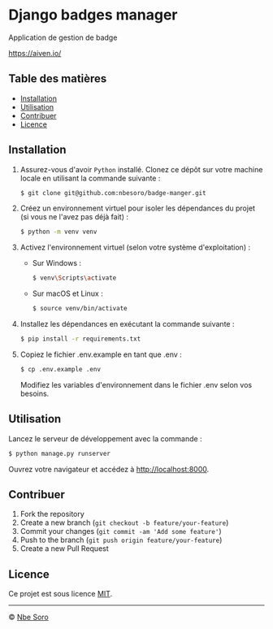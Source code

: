 # Django badges manager

Application de gestion de badge

https://aiven.io/

## Table des matières

-   [Installation](#installation)
-   [Utilisation](#utilisation)
-   [Contribuer](#contribuer)
-   [Licence](#licence)

## Installation

1. Assurez-vous d'avoir `Python` installé. Clonez ce dépôt sur votre machine locale en utilisant la commande suivante :

    ```bash
    $ git clone git@github.com:nbesoro/badge-manger.git
    ```

2. Créez un environnement virtuel pour isoler les dépendances du projet (si vous ne l'avez pas déjà fait) :

    ```bash
    $ python -m venv venv
    ```

3. Activez l'environnement virtuel (selon votre système d'exploitation) :

    * Sur Windows :

        ```bash
        $ venv\Scripts\activate
        ```

    * Sur macOS et Linux :

        ```bash
        $ source venv/bin/activate
        ```

4. Installez les dépendances en exécutant la commande suivante :

    ```bash
    $ pip install -r requirements.txt
    ```

5. Copiez le fichier .env.example en tant que .env :

    ```bash
    $ cp .env.example .env
    ```

    Modifiez les variables d'environnement dans le fichier .env selon vos besoins.



## Utilisation

Lancez le serveur de développement avec la commande :

```bash
$ python manage.py runserver
```

Ouvrez votre navigateur et accédez à [http://localhost:8000](http://localhost:8000).

## Contribuer

1. Fork the repository
2. Create a new branch (`git checkout -b feature/your-feature`)
3. Commit your changes (`git commit -am 'Add some feature'`)
4. Push to the branch (`git push origin feature/your-feature`)
5. Create a new Pull Request

## Licence

Ce projet est sous licence [MIT](https://choosealicense.com/licenses/mit/).

---

© [Nbe Soro](https://nbesoro.com)
